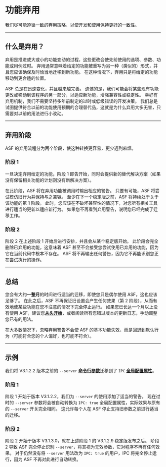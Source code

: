 # 功能弃用

我们尽可能遵循一致的弃用策略，以使开发和使用保持更好的一致性。

---

## 什么是弃用？

弃用是推进或大或小的功能变动的过程，这些更改会使先前使用的选项、参数、功能或用例过时。 弃用通常意味着给定的功能被重写为另一种（类似的）形式，并且您应该确保及时恰当地迁移到新功能。 在这种情况下，弃用只是将给定的功能移动到更合适的位置。

ASF 总是在迅速变化，并且越来越完善。 遗憾的是，我们可能会将某些现有功能更改或移动到该程序的另一部分，以适应新功能，增强兼容性或稳定性。 幸好有弃用机制，我们不需要坚持多年前制定的过时或低级错误的开发决策。 我们总是试图提供符合以前的功能使用预期的合理替代品，这就是为什么弃用大多无害，只需要对以前的用法进行小改动。

---

## 弃用阶段

ASF 的弃用流程分为两个阶段，使这种转换更容易，更少遇到麻烦。

### 阶段 1

一旦决定弃用给定的功能，阶段 1 即告开始，同时会提供新的替代解决方案（如果没有保留相关功能的计划则没有新解决方案）。

在此阶段，ASF 将在弃用功能被调用时输出相应的警告。 只要有可能，ASF 将尝试模仿旧行为并保持与之兼容。 至少在下一个稳定版之前，ASF 将持续处于关于该功能的第 1 阶段。 此时，您应该在不破坏兼容性的情况下，对您所有相关工具进行适当的更新以适应新行为。 如果您不再看到弃用警告，说明您已经完成了迁移工作。

### 阶段 2

阶段 2 在上述阶段 1 开始后进行安排，并且会从某个稳定版开始。 此阶段会完全删除已弃用的功能，这意味着 ASF 甚至不会接受您尝试使用已弃用的功能，因为它在当前代码中根本不存在。 ASF 将不再输出任何警告，因为它不再能识别您正在尝试执行的操作。

---

## 总结

您会有大约**一整月**的时间进行适当的迁移，即使您只是偶尔使用 ASF，这也应该足够了。 在此之后，ASF 不再保证旧设置会产生任何效果（第 2 阶段），从而有效地使某些功能在您不注意的情况下完全停止运行。 如果您已长达一个月以上没有使用 ASF，建议您&#8203;**[从头开始](https://github.com/JustArchiNET/ArchiSteamFarm/wiki/Setting-up-zh-CN)**，或者阅读所有您错过版本的更新日志，手动调整您已有的用法。

在大多数情况下，忽略弃用警告不会使 ASF 的基本功能失效，而是回退到默认行为（可能符合您的个人偏好，也可能不符合）。

---

## 示例

我们将 V3.1.2.2 版本之前的 `--server` **[命令行参数](https://github.com/JustArchiNET/ArchiSteamFarm/wiki/Command-line-arguments-zh-CN)**&#8203;迁移到了 `IPC` **[全局配置属性](https://github.com/JustArchiNET/ArchiSteamFarm/wiki/Configuration-zh-CN#全局配置)**。

### 阶段 1

阶段 1 开始于版本 V3.1.2.2，我们为 `--server` 的使用添加了适当的警告。 现在过时的 `--server` 参数将会被自动转换为 `IPC: true` 全局配置属性，实际效果与原有的 `--server` 开关完全相同。 这允许每个人在 ASF 停止支持旧参数之前进行适当的迁移。

### 阶段 2

阶段 2 开始于版本 V3.1.3.0，就在上述阶段 1 的 V3.1.2.9 稳定版发布之后。 阶段 2 导致 ASF 完全停止识别 `--server`，将其视为无效参数，它对程序不再有任何效果。 对于仍然没有将 `--server` 用法改为 `IPC: true` 的用户，IPC 将完全停止运行，因为 ASF 不再对此进行自动转换。